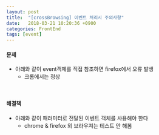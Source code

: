 ```yaml
---
layout: post
title:  "[crossBrowsing] 이벤트 처리시 주의사항"
date:   2018-03-21 10:20:36 +0900
categories: FrontEnd
tags: [event]
---
```

#### 문제
* 아래와 같이 event객체를 직접 참조하면 firefox에서 오류 발생
  * 크롬에서는 정상

<script src="https://gist.github.com/min9nim/7f69402de6a6079a3e2936d266347a2c.js"></script>
<br />

#### 해결책
* 아래와 같이 패러미터로 전달된 이벤트 객체를 사용해야 한다
  * chrome & firefox 외 브라우져는 테스트 안 해봄

<script src="https://gist.github.com/min9nim/82014d7854357088dab5083eb7fbedb7.js"></script>
